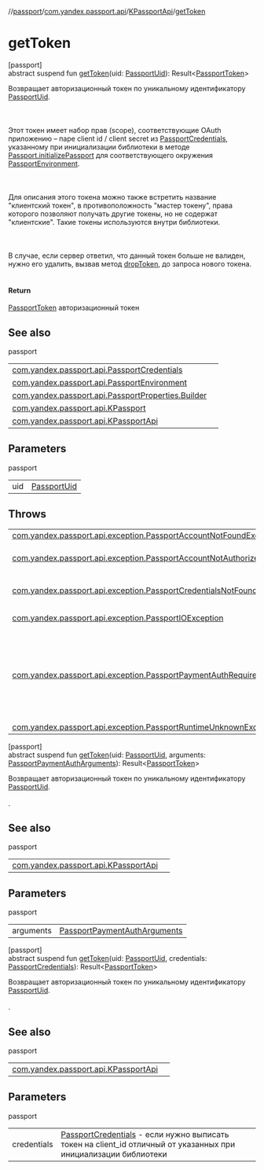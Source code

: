 //[passport](../../../index.md)/[com.yandex.passport.api](../index.md)/[KPassportApi](index.md)/[getToken](get-token.md)

# getToken

[passport]\
abstract suspend fun [getToken](get-token.md)(uid: [PassportUid](../-passport-uid/index.md)): Result&lt;[PassportToken](../-passport-token/index.md)&gt;

Возвращает авторизационный токен по уникальному идентификатору [PassportUid](../-passport-uid/index.md).<br></br><br></br> Этот токен имеет набор прав (scope), соответствующие OAuth приложению – паре client id / client secret из [PassportCredentials](../-passport-credentials/index.md), указанному при инициализации библиотеки в методе [Passport.initializePassport](../../../../passport/passport/com.yandex.passport.api/-passport/initialize-passport.md) для соответствующего окружения [PassportEnvironment](../-passport-environment/index.md).<br></br><br></br> Для описания этого токена можно также встретить название &quot;клиентский токен&quot;, в противоположность &quot;мастер токену&quot;, права которого позволяют получать другие токены, но не содержат &quot;клиентские&quot;. Такие токены используются внутри библиотеки.<br></br><br></br> В случае, если сервер ответил, что данный токен больше не валиден, нужно его удалить, вызвав метод [dropToken](drop-token.md), до запроса нового токена.<br></br>

#### Return

[PassportToken](../-passport-token/index.md) авторизационный токен

## See also

passport

| | |
|---|---|
| [com.yandex.passport.api.PassportCredentials](../-passport-credentials/index.md) |  |
| [com.yandex.passport.api.PassportEnvironment](../-passport-environment/index.md) |  |
| [com.yandex.passport.api.PassportProperties.Builder](../-passport-properties/-builder/add-credentials.md) |  |
| [com.yandex.passport.api.KPassport](../-k-passport/initialize.md) |  |
| [com.yandex.passport.api.KPassportApi](get-code.md) |  |

## Parameters

passport

| | |
|---|---|
| uid | [PassportUid](../-passport-uid/index.md) |

## Throws

| | |
|---|---|
| [com.yandex.passport.api.exception.PassportAccountNotFoundException](../../com.yandex.passport.api.exception/-passport-account-not-found-exception/index.md) | аккаунт с таким uid не найден |
| [com.yandex.passport.api.exception.PassportAccountNotAuthorizedException](../../com.yandex.passport.api.exception/-passport-account-not-authorized-exception/index.md) | аккаунт с таким uid найден, но валидный токен отсутствует (&quot;мастер токен&quot;, см.выше) |
| [com.yandex.passport.api.exception.PassportCredentialsNotFoundException](../../com.yandex.passport.api.exception/-passport-credentials-not-found-exception/index.md) | при инициализации библиотеки для этого [PassportEnvironment](../-passport-environment/index.md) не был указан [PassportCredentials](../-passport-credentials/index.md) |
| [com.yandex.passport.api.exception.PassportIOException](../../com.yandex.passport.api.exception/-passport-i-o-exception/index.md) | ошибка сети, нужно повторить запрос |
| [com.yandex.passport.api.exception.PassportPaymentAuthRequiredException](../../com.yandex.passport.api.exception/-passport-payment-auth-required-exception/index.md) | для получения токена необходимо прохождение платежной авторизации. Данное исключение приходит только для приложений у которых объявлен специальный денежный скоуп. Для остальных приложений данное исключение можно обрабатывать как PassportRuntimeUnknownException |
| [com.yandex.passport.api.exception.PassportRuntimeUnknownException](../../com.yandex.passport.api.exception/-passport-runtime-unknown-exception/index.md) | внутренняя ошибка |

[passport]\
abstract suspend fun [getToken](get-token.md)(uid: [PassportUid](../-passport-uid/index.md), arguments: [PassportPaymentAuthArguments](../-passport-payment-auth-arguments/index.md)): Result&lt;[PassportToken](../-passport-token/index.md)&gt;

Возвращает авторизационный токен по уникальному идентификатору [PassportUid](../-passport-uid/index.md).<br></br>.

## See also

passport

| | |
|---|---|
| [com.yandex.passport.api.KPassportApi](get-token.md) |  |

## Parameters

passport

| | |
|---|---|
| arguments | [PassportPaymentAuthArguments](../-passport-payment-auth-arguments/index.md) |

[passport]\
abstract suspend fun [getToken](get-token.md)(uid: [PassportUid](../-passport-uid/index.md), credentials: [PassportCredentials](../-passport-credentials/index.md)): Result&lt;[PassportToken](../-passport-token/index.md)&gt;

Возвращает авторизационный токен по уникальному идентификатору [PassportUid](../-passport-uid/index.md).<br></br>.

## See also

passport

| | |
|---|---|
| [com.yandex.passport.api.KPassportApi](get-token.md) |  |

## Parameters

passport

| | |
|---|---|
| credentials | [PassportCredentials](../-passport-credentials/index.md) - если нужно выписать токен на client_id отличный от указанных при инициализации библиотеки |
